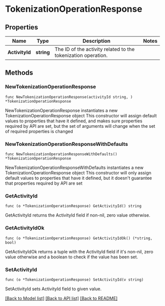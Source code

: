 # TokenizationOperationResponse

## Properties

Name | Type | Description | Notes
------------ | ------------- | ------------- | -------------
**ActivityId** | **string** | The ID of the activity related to the tokenization operation. | 

## Methods

### NewTokenizationOperationResponse

`func NewTokenizationOperationResponse(activityId string, ) *TokenizationOperationResponse`

NewTokenizationOperationResponse instantiates a new TokenizationOperationResponse object
This constructor will assign default values to properties that have it defined,
and makes sure properties required by API are set, but the set of arguments
will change when the set of required properties is changed

### NewTokenizationOperationResponseWithDefaults

`func NewTokenizationOperationResponseWithDefaults() *TokenizationOperationResponse`

NewTokenizationOperationResponseWithDefaults instantiates a new TokenizationOperationResponse object
This constructor will only assign default values to properties that have it defined,
but it doesn't guarantee that properties required by API are set

### GetActivityId

`func (o *TokenizationOperationResponse) GetActivityId() string`

GetActivityId returns the ActivityId field if non-nil, zero value otherwise.

### GetActivityIdOk

`func (o *TokenizationOperationResponse) GetActivityIdOk() (*string, bool)`

GetActivityIdOk returns a tuple with the ActivityId field if it's non-nil, zero value otherwise
and a boolean to check if the value has been set.

### SetActivityId

`func (o *TokenizationOperationResponse) SetActivityId(v string)`

SetActivityId sets ActivityId field to given value.



[[Back to Model list]](../README.md#documentation-for-models) [[Back to API list]](../README.md#documentation-for-api-endpoints) [[Back to README]](../README.md)



